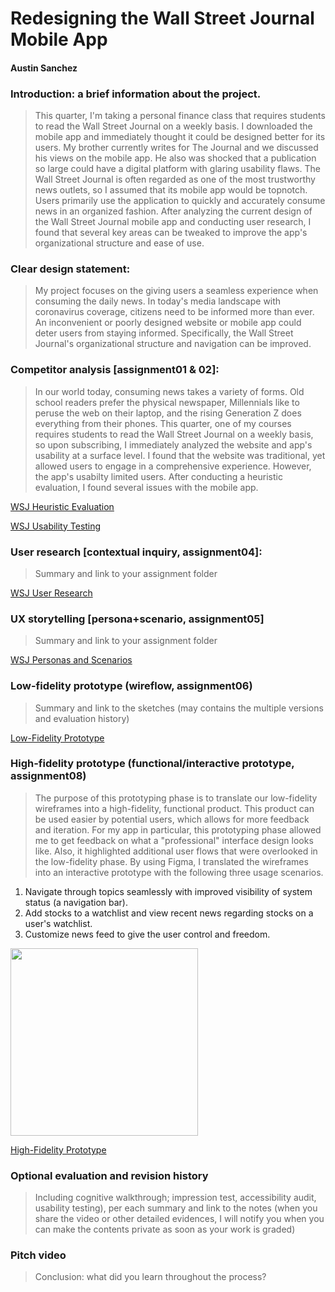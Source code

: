
# Redesigning the Wall Street Journal Mobile App
#### Austin Sanchez


### Introduction: a brief information about the project. 
>This quarter, I'm taking a personal finance class that requires students to read the Wall Street Journal on a weekly basis. I downloaded the mobile app and immediately thought it could be designed better for its users. My brother currently writes for The Journal and we discussed his views on the mobile app. He also was shocked that a publication so large could have a digital platform with glaring usability flaws. The Wall Street Journal is often regarded as one of the most trustworthy news outlets, so I assumed that its mobile app would be topnotch. Users primarily use the application to quickly and accurately consume news in an organized fashion. After analyzing the current design of the Wall Street Journal mobile app and conducting user research, I found that several key areas can be tweaked to improve the app's organizational structure and ease of use.


### Clear design statement: 
>My project focuses on the giving users a seamless experience when consuming the daily news. In today's media landscape with coronavirus coverage, citizens need to be informed more than ever. An inconvenient or poorly designed website or mobile app could deter users from staying informed. Specifically, the Wall Street Journal's organizational structure and navigation can be improved.



### Competitor analysis [assignment01 & 02]:
>In our world today, consuming news takes a variety of forms. Old school readers prefer the physical newspaper, Millennials like to peruse the web on their laptop, and the rising Generation Z does everything from their phones. This quarter, one of my courses requires students to read the Wall Street Journal on a weekly basis, so upon subscribing, I immediately analyzed the website and app's usability at a surface level. I found that the website was traditional, yet allowed users to engage in a comprehensive experience. However, the app's usabilty limited users. After conducting a heuristic evaluation, I found several issues with the mobile app.

[WSJ Heuristic Evaluation](https://github.com/austinmatthewsanchez/DH150-AUSTINSANCHEZ)


[WSJ Usability Testing](https://github.com/austinmatthewsanchez/DH150-AUSTINSANCHEZ/tree/master/assignment02)

### User research [contextual inquiry, assignment04]:
>Summary and link to your assignment folder

[WSJ User Research](https://github.com/austinmatthewsanchez/DH150-AUSTINSANCHEZ/tree/master/assignment04)

### UX storytelling [persona+scenario, assignment05]
>Summary and link to your assignment folder

[WSJ Personas and Scenarios](https://github.com/austinmatthewsanchez/DH150-AUSTINSANCHEZ/tree/master/assignment05)




### Low-fidelity prototype (wireflow, assignment06)
>Summary and link to the sketches (may contains the multiple versions and evaluation history)

[Low-Fidelity Prototype](https://github.com/austinmatthewsanchez/DH150-AUSTINSANCHEZ/tree/master/assignment06)

### High-fidelity prototype (functional/interactive prototype, assignment08)
>The purpose of this prototyping phase is to translate our low-fidelity wireframes into a high-fidelity, functional product. This product can be used easier by potential users, which allows for more feedback and iteration. For my app in particular, this prototyping phase allowed me to get feedback on what a "professional" interface design looks like. Also, it highlighted additional user flows that were overlooked in the low-fidelity phase. By using Figma, I translated the wireframes into an interactive prototype with the following three usage scenarios.

1. Navigate through topics seamlessly with improved visibility of system status (a navigation bar).
2. Add stocks to a watchlist and view recent news regarding stocks on a user's watchlist.
3. Customize news feed to give the user control and freedom.

<img src="https://austinmatthewsanchez.github.io/DH150-AUSTINSANCHEZ/assignment08/homepages.png" height="300px">  


[High-Fidelity Prototype](https://github.com/austinmatthewsanchez/DH150-AUSTINSANCHEZ/tree/master/assignment07)


### Optional evaluation and revision history 
>Including cognitive walkthrough; impression test, accessibility audit, usability testing), per each summary and link to the notes (when you share the video or other detailed evidences, I will notify you when you can make the contents private as soon as your work is graded)

### Pitch video 
>Conclusion: what did you learn throughout the process?
